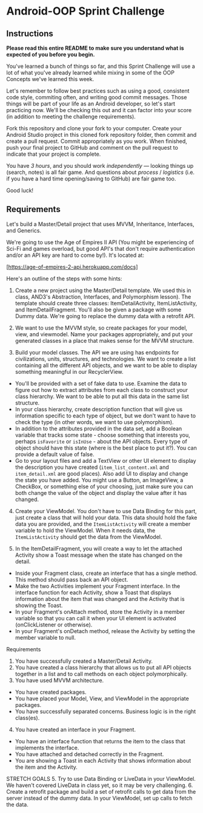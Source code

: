 # Android-OOP Sprint Challenge

## Instructions

**Please read this entire README to make sure you understand what is expected of you before you begin.**

You've learned a bunch of things so far, and this Sprint Challenge will use a lot of what you've already learned while mixing in some of the OOP Concepts we've learned this week.

Let's remember to follow best practices such as using a  good, consistent code style, commiting often, and writing good commit messages. Those things will be part of your life as an Android developer, so let's start practicing now. We'll be checking this out and it can factor into your score (in addition to meeting the challenge requirements).

Fork this repository and clone your fork to your computer. Create your Android Studio project in this cloned fork repository folder, then commit and create a pull request. Commit appropriately as you work. When finished, push your final project to GitHub and comment on the pull request to indicate that your project is complete.

You have *3 hours*, and you should work *independently* — looking things up (search, notes) is all fair game. And questions about *process* / *logistics* (i.e. if you have a hard time opening/saving to GitHub) are fair game too.

Good luck!

## Requirements

Let's build a Master/Detail project that uses MVVM, Inheritance, Interfaces, and Generics.

We're going to use the Age of Empires II API (You might be experiencing of Sci-Fi and games overload, but good API's that don't require authentication and/or an API key are hard to come by!). It's located at:

[https://age-of-empires-2-api.herokuapp.com/docs]

Here's an outline of the steps with some hints:

1. Create a new project using the Master/Detail template. We used this in class, AND3's Abstraction, Interfaces, and Polymorphism lesson). The template should create three classes: ItemDetailActivity, ItemListActivity, and ItemDetailFragment. You'll also be given a package with some Dummy data. We're going to replace the dummy data with a retrofit API.

2. We want to use the MVVM style, so create packages for your model, view, and viewmodel. Name your packages appropriately, and put your generated classes in a place that makes sense for the MVVM structure.

3. Build your model classes. The API we are using has endpoints for civilizations, units, structures, and technologies. We want to create a list containing all the different API objects, and we want to be able to display something meaningful in our RecyclerView.
  * You'll be provided with a set of fake data to use. Examine the data to figure out how to extract attributes from each class to construct your class hierarchy. We want to be able to put all this data in the same list structure.
  * In your class hierarchy, create description function that will give us information specific to each type of object, but we don't want to have to check the type (in other words, we want to use polymorphism).
  * In addition to the attributes provided in the data set, add a Boolean variable that tracks some state - choose something that interests you, perhaps `isFavorite` or `isInUse` - about the API objects. Every type of object should have this state (where is the best place to put it?). You can provide a default value of false.
  * Go to your layout files and add a TextView or other UI element to display the description you have created (`item_list_content.xml` and `item_detail.xml` are good places). Also add UI to display and change the state you have added. You might use a Button, an ImageView, a CheckBox, or something else of your choosing, just make sure you can both change the value of the object and display the value after it has changed.

4. Create your ViewModel. You don't have to use Data Binding for this part, just create a class that will hold your data. This data should hold the fake data you are provided, and the `ItemListActivity` will create a member variable to hold the ViewModel. When it needs data, the `ItemListActivity` should get the data from the ViewModel.

5. In the ItemDetailFragment, you will create a way to let the attached Activity show a Toast message when the state has changed on the detail.
  * Inside your Fragment class, create an interface that has a single method. This method should pass back an API object.
  * Make the two Activities implement your Fragment interface. In the interface function for each Activity, show a Toast that displays information about the item that was changed and the Activity that is showing the Toast.
  * In your Fragment's onAttach method, store the Activity in a member variable so that you can call it when your UI element is activated (onClickListener or otherwise).
  * In your Fragment's onDetach method, release the Activity by setting the member variable to null.

Requirements
1. You have successfully created a Master/Detail Activity.
2. You have created a class hierarchy that allows us to put all API objects together in a list and to call methods on each object polymorphically.
3. You have used MVVM architecture.
  * You have created packages.
  * You have placed your Model, View, and ViewModel in the appropriate packages.
  * You have successfully separated concerns. Business logic is in the right class(es).
4. You have created an interface in your Fragment.
  * You have an interface function that returns the item to the class that implements the interface.
  * You have attached and detached correctly in the Fragment.
  * You are showing a Toast in each Activity that shows information about the item and the Activity.

STRETCH GOALS
5. Try to use Data Binding or LiveData in your ViewModel. We haven't covered LiveData in class yet, so it may be very challenging.
6. Create a retrofit package and build a set of retrofit calls to get data from the server instead of the dummy data. In your ViewModel, set up calls to fetch the data.